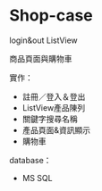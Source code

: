 # Shop-case
login&amp;out ListView

商品頁面與購物車

實作：
* 註冊／登入＆登出
* ListView產品陳列
* 關鍵字搜尋名稱
* 產品頁面&資訊顯示
* 購物車

database：
* MS SQL

